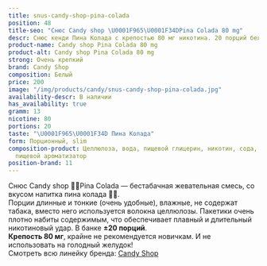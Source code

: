 ```yaml
---
title: snus-candy-shop-pina-colada
position: 48
title-seo: "Снюс Candy shop \U0001F965\U0001F34DPina Colada 80 mg"
descr: Снюс кенди Пина Колада с крепостью 80 мг никотина. 20 порций белого цвета.
product-name: Candy shop Pina Colada 80 mg
product-alt: Candy shop Pina Colada 80 mg
strong: Очень крепкий
brand: Candy Shop
composition: Белый
price: 200
image: "/img/products/candy/snus-candy-shop-pina-colada.jpg"
availability-descr: В наличии
has_availability: true
gramm: 13
nicotine: 80
portions: 20
taste: "\U0001F965\U0001F34D Пина Колада"
form: Порционный, slim
composition-product: Целлюлоза, вода, пищевой глицерин, никотин, сода, карбонат натрия,
  пищевой ароматизатор
position-brand: 11
---
```


Снюс Candy shop 🥥🍍Pina Colada — бестабачная жевательная смесь, со вкусом напитка пина колада 🥥🍍.<br>
Порции длинные и тонкие (очень удобные),  влажные, не содержат табака, вместо него используется волокна целлюлозы. Пакетики очень плотно набиты содержимым, что обеспечивает плавный и длительный никотиновый удар. В банке **±20 порций**.<br>
**Крепость 80 мг**, крайне не рекомендуется новичкам. И не использовать на голодный желудок!<br>
Смотреть всю линейку бренда: <a href="/candy-shop-snus">Candy Shop</a>